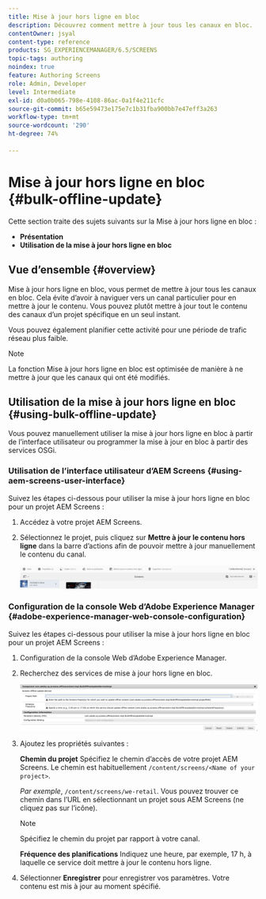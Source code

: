 ```yaml
---
title: Mise à jour hors ligne en bloc
description: Découvrez comment mettre à jour tous les canaux en bloc.
contentOwner: jsyal
content-type: reference
products: SG_EXPERIENCEMANAGER/6.5/SCREENS
topic-tags: authoring
noindex: true
feature: Authoring Screens
role: Admin, Developer
level: Intermediate
exl-id: d0a0b065-798e-4108-86ac-0a1f4e211cfc
source-git-commit: b65e59473e175e7c1b31fba900bb7e47eff3a263
workflow-type: tm+mt
source-wordcount: '290'
ht-degree: 74%

---
```


# Mise à jour hors ligne en bloc {#bulk-offline-update}

Cette section traite des sujets suivants sur la Mise à jour hors ligne en bloc :

* **Présentation**
* **Utilisation de la mise à jour hors ligne en bloc**

<!-- OBSOLETE VERSIONS
>[!CAUTION]
>
>This AEM Screens functionality is only available, if you have installed AEM 6.3 Feature Pack 3 or AEM 6.4 Screens Feature Pack 1.
>
>To get access to this Feature Pack, contact Adobe Support and request access. When you have permissions you can download it from Package Share. -->

## Vue d’ensemble {#overview}

Mise à jour hors ligne en bloc, vous permet de mettre à jour tous les canaux en bloc. Cela évite d’avoir à naviguer vers un canal particulier pour en mettre à jour le contenu. Vous pouvez plutôt mettre à jour tout le contenu des canaux d’un projet spécifique en un seul instant.

Vous pouvez également planifier cette activité pour une période de trafic réseau plus faible.

>[!NOTE]
>
>La fonction Mise à jour hors ligne en bloc est optimisée de manière à ne mettre à jour que les canaux qui ont été modifiés.

## Utilisation de la mise à jour hors ligne en bloc {#using-bulk-offline-update}

Vous pouvez manuellement utiliser la mise à jour hors ligne en bloc à partir de l’interface utilisateur ou programmer la mise à jour en bloc à partir des services OSGi.

### Utilisation de l’interface utilisateur d’AEM Screens {#using-aem-screens-user-interface}

Suivez les étapes ci-dessous pour utiliser la mise à jour hors ligne en bloc pour un projet AEM Screens :

1. Accédez à votre projet AEM Screens.
1. Sélectionnez le projet, puis cliquez sur **Mettre à jour le contenu hors ligne** dans la barre d’actions afin de pouvoir mettre à jour manuellement le contenu du canal.

   ![screen_shot_2018-04-24at122256pm](assets/screen_shot_2018-04-24at122256pm.png)

### Configuration de la console Web d’Adobe Experience Manager {#adobe-experience-manager-web-console-configuration}

Suivez les étapes ci-dessous pour utiliser la mise à jour hors ligne en bloc pour un projet AEM Screens :

1. Configuration de la console Web d’Adobe Experience Manager.
1. Recherchez des services de mise à jour hors ligne en bloc.

   ![screen_shot_2018-04-24at121428pm](assets/screen_shot_2018-04-24at121428pm.png)

1. Ajoutez les propriétés suivantes :

   **Chemin du projet** Spécifiez le chemin d’accès de votre projet AEM Screens. Le chemin est habituellement `/content/screens/<Name of your project>`.

   *Par exemple*, `/content/screens/we-retail`. Vous pouvez trouver ce chemin dans l’URL en sélectionnant un projet sous AEM Screens (ne cliquez pas sur l’icône).

   >[!NOTE]
   >
   >Spécifiez le chemin du projet par rapport à votre canal.

   **Fréquence des planifications** Indiquez une heure, par exemple, 17 h, à laquelle ce service doit mettre à jour le contenu hors ligne.

1. Sélectionner **Enregistrer** pour enregistrer vos paramètres. Votre contenu est mis à jour au moment spécifié.
